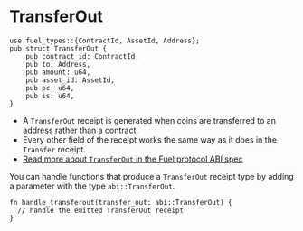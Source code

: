 # TransferOut

```rust,ignore
use fuel_types::{ContractId, AssetId, Address};
pub struct TransferOut {
    pub contract_id: ContractId,
    pub to: Address,
    pub amount: u64,
    pub asset_id: AssetId,
    pub pc: u64,
    pub is: u64,
}
```

- A `TransferOut` receipt is generated when coins are transferred to an address rather than a contract.
- Every other field of the receipt works the same way as it does in the `Transfer` receipt.
- [Read more about `TransferOut` in the Fuel protocol ABI spec](https://github.com/FuelLabs/fuel-specs/blob/master/src/protocol/abi/receipts.md#transferout-receipt)

You can handle functions that produce a `TransferOut` receipt type by adding a parameter with the type `abi::TransferOut`.

```rust, ignore
fn handle_transferout(transfer_out: abi::TransferOut) {
  // handle the emitted TransferOut receipt
}
```
